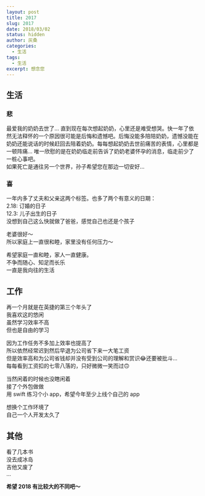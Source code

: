 ```yaml
---
layout: post
title: 2017
slug: 2017
date: 2018/03/02
status: hidden
author: 灰桑
categories:
  - 生活
tags:
  - 生活
excerpt: 想念您
---
```


生活
--

### 悲

最爱我的奶奶去世了… 直到现在每次想起奶奶，心里还是难受想哭。快一年了依然无法释怀的一个原因很可能是后悔和遗憾吧。后悔没能多陪陪奶奶，遗憾没能在奶奶还能说话的时候赶回去陪着奶奶。每每想起奶奶去世前痛苦的表情，心里都是一顿阵痛… 唯一欣慰的是在奶奶临走前告诉了奶奶老婆怀孕的消息，临走前少了一桩心事吧。  
如果死亡是通往另一个世界，孙子希望您在那边一切安好…

### 喜

一年内多了丈夫和父亲这两个标签。也多了两个有意义的日期：  
2.18: 订婚的日子  
12.3: 儿子出生的日子  
没想到自己这么快就做了爸爸，感觉自己也还是个孩子

老婆很好～  
所以家庭上一直很和睦，家里没有任何压力～

希望家庭一直和睦，家人一直健康。  
不争而随心、知足而长乐  
一直是我向往的生活

工作
--

再一个月就是在英捷的第三个年头了  
我喜欢这的悠闲  
虽然学习效率不高  
但也是自由的学习

因为工作任务不多加上效率也提高了  
所以依然经常迟到然后早退为公司省下来一大笔工资  
但是效率高和为公司省钱却并没有受到公司的理解和赏识😂还要被批斗…  
每每看到工资扣的七零八落的，只好微微一笑而过🙃

当然闲着的时候也没瞎闲着  
接了个外包做做  
用 swift 练习个小 app，希望今年至少上线个自己的 app

想换个工作环境了  
自己一个人开发太久了

其他
--

看了几本书  
没去成冰岛  
吉他又废了  
…

**希望 2018 有比较大的不同吧～**

